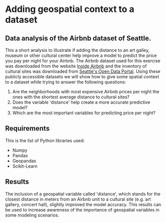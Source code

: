 # Adding geospatial context to a dataset
## Data analysis of the Airbnb dataset of Seattle.
This a short analysis to illustrate if adding the distance to an art galley, museum or other cultural center help improve a model to predict the price you pay per night for your Airbnb. The Airbnb dataset used for this exercise was downloaded from the website [Inside Airbnb](http://insideairbnb.com/) and the inventory of cultural sites was downloaded from [Seattle's Open Data Portal](https://data.seattle.gov/). Using these publicly accessible datasets we will show how to give some spatial context to a dataset while trying to answer the following questions:

1. Are the neighborhoods with most expensive Airbnb prices per night the ones with the shortest average distance to cultural sites?
2. Does the variable 'distance' help create a more accurate predictive model?
3. Which are the most important variables for predicting price per night?

## Requirements
This is the list of Python libraries used:
* Numpy
* Pandas
* Geopandas
* Scikit-Learn

## Results
The inclusion of a geospatial variable called 'distance', which stands for the closest distance in meters from an Airbnb unit to a cultural site (e.g. art gallery, concert hall), slightly improved the model accuracy. This results can be used to increase awareness of the importance of geospatial variables in some modeling scenarios.

